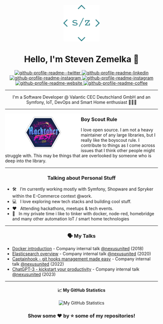 <p align="center">
    <a href="https://github.com/klizzy"><img alt="stz-logo" width="120" src="./assets/steven-zemelka-logo.png" /></a>
</p>
<h1 align="center">
  Hello, I'm Steven Zemelka 👋
</h1>
<p align="center">
<a href="https://twitter.com/zyr0error" target="blank">
<img src="https://img.shields.io/twitter/url?label=%40zyr0error&url=https%3A%2F%2Ftwitter.com%2Fzyr0error" alt="github-profile-readme--twitter" />
</a>
<a href="https://www.linkedin.com/in/steven-zemelka-82807b279" target="blank">
<img src="https://img.shields.io/twitter/url?label=LinkedIn&logo=linkedin&url=https%3A%2F%2Fwww.linkedin.com%2Fin%2Fsteven-zemelka-82807b279%2F" alt="github-profile-readme-linkedin"/ />
</a>
<a href="https://www.xing.com/profile/Steven_Zemelka/" target="blank">
<img src="https://img.shields.io/twitter/url?label=Xing&logo=xing&logoColor=%23006567&style=social&url=https%3A%2F%2Fwww.xing.com%2Fprofile%2FSteven_Zemelka%2F" alt="github-profile-readme-instagram"/>
</a>
<a href="https://www.instagram.com/stvn_zmlk/" target="blank">
<img src="https://img.shields.io/twitter/url?label=Instagram&logo=instagram&logoColor=%23E4405F&style=social&url=https%3A%2F%2Fwww.instagram.com%2Fstvn_zmlk%2F" alt="github-profile-readme-instagram"/>
</a>
<a href="https://klizzy.com" target="blank">
<img src="https://img.shields.io/website?label=klizzy.com&logo=google-chrome&logoColor=%23357c83&style=social&up_message=up&url=https%3A%2F%2Fklizzy.com" alt="github-profile-readme-website"/>
</a>
<a href="https://www.buymeacoffee.com/klizzy" target="blank">
<img src="https://img.shields.io/twitter/url?color=%23FFDD00&label=Buy%20me%20a%20coffee&logo=buymeacoffee&logoColor=%23fa8140&style=social&url=https%3A%2F%2Fwww.buymeacoffee.com%2Fklizzy" alt="github-profile-readme-coffee"/>
</a>
</p>
<hr/>
<p align="center">
I'm a Software Developer @ Valantic CEC Deutschland GmbH and an Symfony, IoT, DevOps and Smart Home enthusiast 👨🏻‍💻
</p>

  ---
<p>
  <img width="250" align='left' src="./assets/hacktoberfest.png">
</p>

### Boy Scout Rule

I love open source.  I am not a heavy maintainer of any large libraries, but I really like the boyscout rule.  I contribute to things as I come across issues that I think other people might struggle with.  This may be things that are overlooked by someone who is deep into the library.

 ---
 <div align="center">
 
### Talking about Personal Stuff

</div>

- 🛠 &nbsp; I’m currently working mostly with Symfony, Shopware and Spryker within the E-Commerce context @work.
- 💻 &nbsp; I love exploring new tech stacks and building cool stuff.
- ❤️ &nbsp; Attending hackathons, meetups & tech events.
- 🔨 &nbsp; In my private time i like to tinker with docker, node-red, homebridge and many other automation IoT / smart home technologies 

---

<div align="center">

### 🗣️ My Talks

</div>

- [Docker introduction](https://github.com/Klizzy/docker-introduction) - Company internal talk [@nexusunited](https://github.com/nexusunited) (2018)
- [Elasticsearch overview](https://github.com/nexusunited/valantic-revealjs/tree/elasticsearch-overview) - Company internal talk [@nexusunited](https://github.com/nexusunited) (2020)
- [Captainhook - git hooks management made easy](https://github.com/nexusunited/valantic-revealjs/tree/captainhook) - Company internal talk [@nexusunited](https://github.com/nexusunited) (2022)
- [ChatGPT-3 - kickstart your productivity](https://github.com/nexusunited/valantic-revealjs/tree/chatgpt) - Company internal talk [@nexusunited](https://github.com/nexusunited) (2023)

---
<div align="center">

#### 📈 My GitHub Statistics

![My GitHub Statistics](https://github-readme-stats.vercel.app/api?username=klizzy&show_icons=true&count_private=true&hide_title=true&theme=city_lights)




### Show some ❤️ by ⭐️ some of my repositories!

</div>
